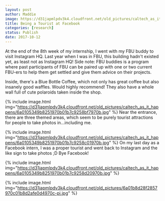 ```yaml
---
layout: post
author: Maddie
image: https://d31japmlpdv3k4.cloudfront.net/old_pictures/caltech_as_it_happens/6a0105349b8251970b01b8d2afdff3970c.jpg
title: Being a Tourist at Facebook
categories: [research]
status: Publish
date: 2017-10-12
---
```



At the end of the 8th week of my internship, I went with my FBU buddy to visit Instagram HQ. Last year when I was in FBU, this building hadn't existed yet, as least not as Instagram HQ! Side note: FBU buddies is a program where past participants of FBU can be paired up with one or two current FBU-ers to help them get settled and give them advice on their projects.

Inside, there's a Blue Bottle Coffee, which not only has great coffee but also insanely good waffles. Would highly recommend! They also have a whole wall full of cute polaroids taken inside the shop.


{% include image.html img="https://d31japmlpdv3k4.cloudfront.net/old_pictures/caltech_as_it_happens/6a0105349b8251970b01b7c9258bf7970b.jpg" %}
Near the entrance, there are three themed areas, which seem to be purely tourist attractions for people to take photos in...including me.


{% include image.html img="https://d31japmlpdv3k4.cloudfront.net/old_pictures/caltech_as_it_happens/6a0105349b8251970b01b7c9258c01970b.jpg" %}
On my last day as a Facebook intern, I was a proper tourist and went back to Instagram and the like sign to take photos ;D Bye Facebook!

{% include image.html img="https://d31japmlpdv3k4.cloudfront.net/old_pictures/caltech_as_it_happens/6a0105349b8251970b01b7c9258d20970b.jpg" %}


{% include image.html img="https://d31japmlpdv3k4.cloudfront.net/old_pictures/6a01b8d28f2857970c01b8d2afe0d4970c-pi.jpg" %}
